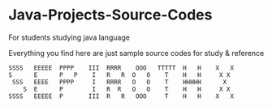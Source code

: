 # Java-Projects-Source-Codes
For students studying java language

Everything you find here are just sample source codes for study & reference

```
SSSS   EEEEE  PPPP    III  RRRR    OOO   TTTTT  H   H    X   X
S      E      P   P    I   R   R  O   O    T    H   H     X X
 SSS   EEEE   PPPP     I   RRRR   O   O    T    HHHHH      X
    S  E      P        I   R  R   O   O    T    H   H     X X
SSSS   EEEEE  P       III  R   R   OOO     T    H   H    X   X



```
